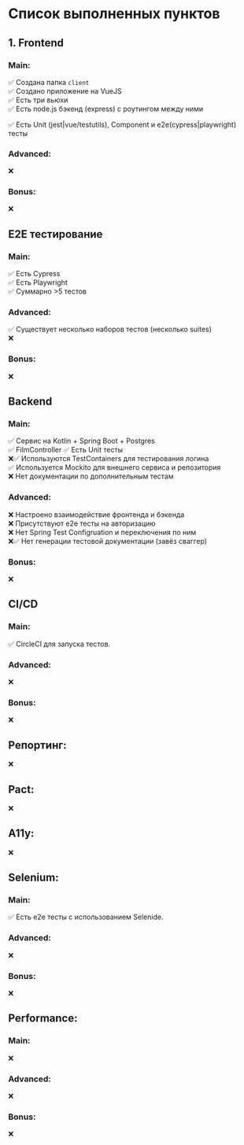 # Список выполненных пунктов

## 1. Frontend
 
### Main:
✅ Создана папка `client`  
✅ Создано приложение на VueJS  
✅ Есть три вьюхи  
✅ Есть node.js бэкенд (express) с роутингом между ними

✅ Есть Unit (jest|vue/testutils), Component и e2e(cypress|playwright) тесты

### Advanced:
❌

### Bonus:
❌

## Е2Е тестирование

### Main:
✅ Есть Cypress  
✅ Есть Playwright  
✅ Суммарно >5 тестов  

### Advanced:
✅ Существует несколько наборов тестов (несколько suites)  
❌

### Bonus:
❌

## Backend

### Main:
✅ Сервис на Kotlin + Spring Boot + Postgres  
✅ FilmController
✅ Есть Unit тесты  
❌✅ Используются TestContainers для тестирования логина  
✅ Используется Mockito для внешнего сервиса и репозитория  
❌ Нет документации по дополнительным тестам  

### Advanced:
❌ Настроено взаимодействие фронтенда и бэкенда   
❌ Присутствуют е2е тесты на авторизацию  
❌ Нет Spring Test Configruation и переключения по ним  
❌✅ Нет генерации тестовой документации (завёз сваггер) 

### Bonus:
❌

## CI/CD

### Main:
✅ CircleCI для запуска тестов.

### Advanced:
❌

### Bonus:
❌

## Репортинг:
❌

## Pact:
❌

## A11y:
❌

## Selenium:

### Main:
✅ Есть e2e тесты с использованием Selenide.

### Advanced:
❌

### Bonus:
❌

## Performance:

### Main:
❌

### Advanced:
❌

### Bonus:
❌